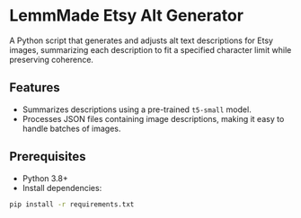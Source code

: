 # LemmMade Etsy Alt Generator

A Python script that generates and adjusts alt text descriptions for Etsy images, summarizing each description to fit a specified character limit while preserving coherence.

## Features

- Summarizes descriptions using a pre-trained `t5-small` model.
- Processes JSON files containing image descriptions, making it easy to handle batches of images.

## Prerequisites

- Python 3.8+
- Install dependencies:

```bash
pip install -r requirements.txt

